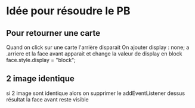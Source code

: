 # Idée pour résoudre le PB 

## Pour retourner une carte 
Quand on click sur une carte l'arrière disparait 
On ajouter display : none; a .arriere
et la face avant apparait et change la valeur de display en block 
face.style.display = "block";

## 2 image identique 
si 2 image sont identique alors on supprimer le addEventListener dessus 
résultat la face avant reste visible 

